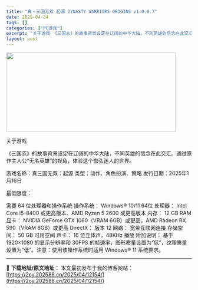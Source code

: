 ```yaml
---
title: "真・三国无双 起源 DYNASTY WARRIORS ORIGINS v1.0.0.7"
date: 2025-04-24
tags: []
categories: ["PC游戏"]
excerpt: "关于游戏 《三国志》的故事背景设定在辽阔的中华大陆，不同英雄的信念在此交汇。通过原作主人公“无名英雄”的视角，体验这个恢弘迷人的世界。 游戏名称：真三国无双：起源 类型：动作、角色扮演、策略 发行日期：2025年1月16日 最低限度： 需要 64 位处理器和操作系统 操作系统： Windows® 1&hellip;"
layout: post
---
```


<img class="aligncenter size-full wp-image-12148" src="https://2cy.202588.cn/wp-content/uploads/2025/04/2025042407441264.webp" alt="" width="460" height="215" />

关于游戏

《三国志》的故事背景设定在辽阔的中华大陆，不同英雄的信念在此交汇。通过原作主人公“无名英雄”的视角，体验这个恢弘迷人的世界。

游戏名称：真三国无双：起源
类型：动作、角色扮演、策略
发行日期：2025年1月16日

最低限度：

需要 64 位处理器和操作系统
操作系统： Windows® 10/11 64位
处理器： Intel Core i5-8400 或更高版本、AMD Ryzen 5 2600 或更高版本
内存： 12 GB RAM
显卡： NVIDIA GeForce GTX 1060（VRAM 6GB）或更高，AMD Radeon RX 590（VRAM 8GB）或更高
DirectX： 版本 12
网络： 宽带互联网连接
存储空间： 50 GB 可用空间
声卡： 16 位立体声，48KHz 播放
附加说明： 基于 1920×1080 的显示分辨率和 30FPS 的帧速率，图形质量设置为“低”，纹理质量设置为“低”。注意：使用该操作系统时适用 Windows® 11 系统要求。

---
📖 **下载地址/原文地址：** 本文最初发布于我的博客网站：[https://2cy.202588.cn/2025/04/12154/](https://2cy.202588.cn/2025/04/12154/)
